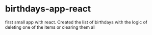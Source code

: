 # birthdays-app-react
first small app with react. Created the list of birthdays with the logic of deleting one of the items or clearing them all
